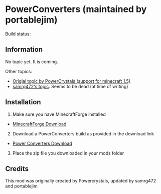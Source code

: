 PowerConverters (maintained by portablejim)
===================
Build status: [](http://jamesmckay.id.au:8080/job/Power%20Converters/badge/icon)

Information
--
No topic yet. It is coming.


Other topics:
* [Origial topic by PowerCrystals (support for minecraft 1.5)](http://www.minecraftforum.net/topic/1629898-0)
* [samrg472's topic](http://www.minecraftforum.net/topic/1695968-). Seems to be dead (at time of writing)

Installation
--
1. Make sure you have MinecraftForge installed
  * [MinecraftForge Download](http://files.minecraftforge.net/ "Download MinecraftForge")
2. Download a PowerConverters build as provided in the download link
  * [Power Converters Download](http://jamesmckay.id.au:8080/job/Power%20Converters/ "Download Power Converters")
3. Place the zip file you downloaded in your mods folder

Credits
--

This mod was originally created by Powercrystals, updated by samrg472 and portablejim
